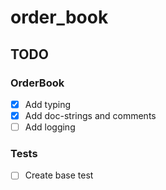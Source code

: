 # order_book
## TODO
### OrderBook
* [x] Add typing
* [x] Add doc-strings and comments
* [ ] Add logging

### Tests
* [ ] Create base test
